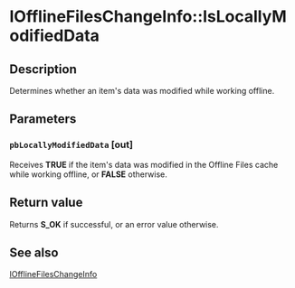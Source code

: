 # IOfflineFilesChangeInfo::IsLocallyModifiedData

## Description

Determines whether an item's data was modified while working offline.

## Parameters

### `pbLocallyModifiedData` [out]

Receives **TRUE** if the item's data was modified in the Offline Files cache while working offline, or **FALSE** otherwise.

## Return value

Returns **S_OK** if successful, or an error value otherwise.

## See also

[IOfflineFilesChangeInfo](https://learn.microsoft.com/previous-versions/windows/desktop/api/cscobj/nn-cscobj-iofflinefileschangeinfo)